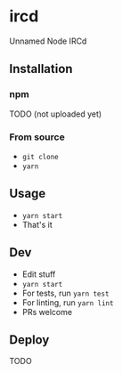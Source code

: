 # ircd

Unnamed Node IRCd

## Installation

### npm

TODO (not uploaded yet)

### From source

* `git clone `
* `yarn`

## Usage

* `yarn start`
* That's it

## Dev

* Edit stuff
* `yarn start`
* For tests, run `yarn test`
* For linting, run `yarn lint`
* PRs welcome

## Deploy

TODO